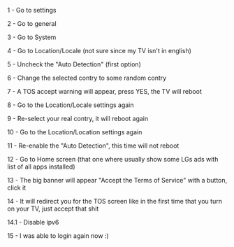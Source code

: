 1 - Go to settings

2 - Go to general

3 - Go to System

4 - Go to Location/Locale (not sure since my TV isn't in english)

5 - Uncheck the "Auto Detection" (first option)

6 - Change the selected contry to some random contry

7 - A TOS accept warning will appear, press YES, the TV will reboot

8 - Go to the Location/Locale settings again

9 - Re-select your real contry, it will reboot again

10 - Go to the Location/Location settings again

11 - Re-enable the "Auto Detection", this time will not reboot

12 - Go to Home screen (that one where usually show some LGs ads with list of all apps installed)

13 - The big banner will appear "Accept the Terms of Service" with a button, click it

14 - It will redirect you for the TOS screen like in the first time that you turn on your TV, just accept that shit

14.1 - Disable ipv6

15 - I was able to login again now :)
